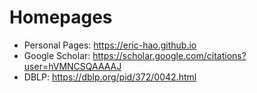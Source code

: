# Homepages
- Personal Pages: https://eric-hao.github.io
- Google Scholar: https://scholar.google.com/citations?user=hVMNCSQAAAAJ
- DBLP: https://dblp.org/pid/372/0042.html
